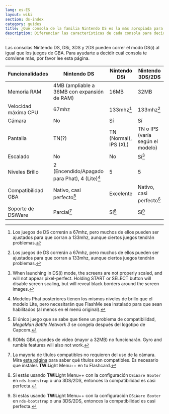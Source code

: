 ```yaml
---
lang: es-ES
layout: wiki
section: ds-index
category: guides
title: ¿Qué consola de la familia Nintendo DS es la más apropiada para mí?
description: Diferenciar las características de cada consola para decidir cual es la mejor experiencia DS(i)
---
```


Las consolas Nintendo DS, DSi, 3DS y 2DS pueden correr el modo DS(i) al igual que los juegos de GBA. Para ayudarte a decidir cuál consola te conviene más, por favor lee esta página.

| Funcionalidades      | Nintendo DS                                                    | Nintendo DSi                                                | Nintendo 3DS/2DS                                    |
| -------------------- | -------------------------------------------------------------- | ----------------------------------------------------------- | --------------------------------------------------- |
| Memoria RAM          | 4MB (ampliable a 36MB con expansión de RAM) | 16MB                                                        | 32MB                                                |
| Velocidad máxima CPU | 67mhz                                                          | 133mhz[^1]                                                  | 133mhz[^1]                                          |
| Cámara               | No                                                             | Sí                                                          | Sí                                                  |
| Pantalla             | TN(?)                                       | TN (Normal), IPS (XL) | TN o IPS (varía según el modelo) |
| Escalado             | No                                                             | No                                                          | Sí[^2]                                              |
| Niveles Brillo       | 2 (Encendido/Apagado para Phat), 4 (Lite)[^3]                  | 5                                                           | 5                                                   |
| Compatibilidad GBA   | Nativo, casi perfecto[^4]                                      | Excelente                                                   | Nativo, casi perfecto[^5]                           |
| Soporte de DSiWare   | Parcial[^6]                                                    | Sí[^7]                                                      | Sí[^7]                                              |

[^1]: Los juegos de DS correrán a 67mhz, pero muchos de ellos pueden ser ajustados para que corran a 133mhz, aunque ciertos juegos tendrán problemas.

[^2]: When launching in DS(i) mode, the screens are not properly scaled, and will not appear pixel-perfect. Holding START or SELECT button will disable screen scaling, but will reveal black borders around the screen images.

[^3]: Modelos Phat posteriores tienen los mismos niveles de brillo que el modelo Lite, pero necesitarán que FlashMe sea instalado para que sean habilitados (al menos en el menú original).

[^4]: El único juego que se sabe que tiene un problema de compatibilidad, _MegaMan Battle Network 3_ se congela después del logotipo de Capcom.

[^5]: ROMs GBA grandes de vídeo (mayor a 32MB) no funcionarán. Gyro and rumble features will also not work.

[^6]: La mayoría de títulos compatibles no requieren del uso de la cámara. Mira [esta página](https://github.com/DS-Homebrew/TWiLightMenu/blob/master/universal/include/compatibleDSiWareMap.h) para saber qué títulos son compatibles. Es necesario que instales **TW**i**L**ight Menu++ en tu Flashcard.

[^7]: Si estás usando **TW**i**L**ight Menu++ con la configuración `DSiWare Booter` en `nds-bootstrap` o una 3DS/2DS, entonces la compatibilidad es casi perfecta.
